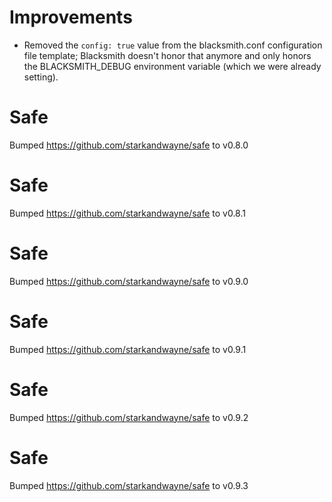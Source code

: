 # Improvements

- Removed the `config: true` value from the blacksmith.conf
  configuration file template; Blacksmith doesn't honor that
  anymore and only honors the BLACKSMITH_DEBUG environment
  variable (which we were already setting).

# Safe
Bumped https://github.com/starkandwayne/safe to v0.8.0

# Safe
Bumped https://github.com/starkandwayne/safe to v0.8.1

# Safe
Bumped https://github.com/starkandwayne/safe to v0.9.0

# Safe
Bumped https://github.com/starkandwayne/safe to v0.9.1

# Safe
Bumped https://github.com/starkandwayne/safe to v0.9.2

# Safe
Bumped https://github.com/starkandwayne/safe to v0.9.3
